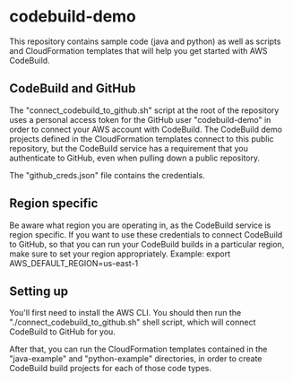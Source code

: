 # codebuild-demo

This repository contains sample code (java and python) as well as scripts and CloudFormation templates that will help you get started with AWS CodeBuild.

## CodeBuild and GitHub
The "connect_codebuild_to_github.sh" script at the root of the repository uses a personal access token for the GitHub user "codebuild-demo" in order to connect your AWS account with CodeBuild. The CodeBuild demo projects defined in the CloudFormation templates connect to this public repository, but the CodeBuild service has a requirement that you authenticate to GitHub, even when pulling down a public repository. 

The "github_creds.json" file contains the credentials.

## Region specific
Be aware what region you are operating in, as the CodeBuild service is region specific. If you want to use these credentials to connect CodeBuild to GitHub, so that you can run your CodeBuild builds in a particular region, make sure to set your region appropriately. 
Example: export AWS_DEFAULT_REGION=us-east-1

## Setting up
You'll first need to install the AWS CLI. You should then run the "./connect_codebuild_to_github.sh" shell script, which will connect CodeBuild to GitHub for you.

After that, you can run the CloudFormation templates contained in the "java-example" and "python-example" directories, in order to create CodeBuild build projects for each of those code types. 
